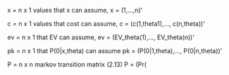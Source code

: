 x = n x 1 values that x can assume, x = (1,...,n)'

c = n x 1 values that cost can assume,
c = (c(1,theta1),..., c(n,theta))'

ev = n x 1 that EV can assume,
ev = (EV_theta(1),..., EV_theta(n))'

pk = n x 1 that P(0|x,theta) can assume
pk = (P(0|1,theta),..., P(0|n,theta))'

P = n x n markov transition matrix (2.13)
P = (Pr(
